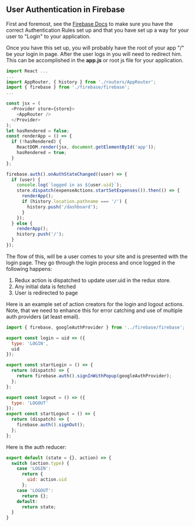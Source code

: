 ## User Authentication in Firebase

First and foremost, see the [Firebase Docs](/javascript/firebase) to make sure you have the correct Authentication Rules set up and that you have set up a way for your user to "Login" to your application.  

Once you have this set up, you will probably have the root of your app "/" be your login in page.  After the user logs in you will need to redirect him.  This can be accomplished in the **app.js** or root js file for your application.

```javascript
import React ...
...
import AppRouter, { history } from './routers/AppRouter';
import { firebase } from './firebase/firebase';
...

const jsx = (
  <Provider store={store}>
    <AppRouter />
  </Provider>
);
let hasRendered = false;
const renderApp = () => {
  if (!hasRendered) {
    ReactDOM.render(jsx, document.getElementById('app'));
    hasRendered = true;
  }
};

firebase.auth().onAuthStateChanged((user) => {
  if (user) {
    console.log(`logged in as ${user.uid}`);
    store.dispatch(expenseActions.startSetExpenses()).then(() => {
      renderApp();
      if (history.location.pathname === '/') {
        history.push('/dashboard');
      }
    });
  } else {
    renderApp();
    history.push('/');
  }
});
```

The flow of this, will be a user comes to your site and is presented with the login page.  They go through the login process and once logged in the following happens:

1. Redux action is dispatched to update user.uid in the redux store.
2. Any initial data is fetched
3. User is redirected to page

Here is an example set of action creators for the login and logout actions.  Note, that we need to enhance this for error catching and use of multiple auth providers (at least email).

```javascript
import { firebase, googleAuthProvider } from '../firebase/firebase';

export const login = uid => ({
  type: 'LOGIN',
  uid
});

export const startLogin = () => {
  return (dispatch) => {
    return firebase.auth().signInWithPopup(googleAuthProvider);
  };
};

export const logout = () => ({
  type: 'LOGOUT'
});
export const startLogout = () => {
  return (dispatch) => {
    firebase.auth().signOut();
  };
};

```

Here is the auth reducer:

```javascript
export default (state = {}, action) => {
  switch (action.type) {
    case 'LOGIN':
      return {
        uid: action.uid
      };
    case 'LOGOUT':
      return {};
    default:
      return state;
  }
}
```


